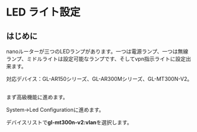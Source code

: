 # LED ライト設定

## はじめに

nanoルーターが三つのLEDランプがあります。一つは電源ランプ、一つは無線ランプ、ミドルライトは設定可能なランプです、そしてvpn指示ライトに設定出来ます。

対応デバイス：GL-AR150シリーズ、GL-AR300Mシリーズ、GL-MT300N-V2。

##  

まず高級機能に進めます。

System->Led Configurationに進めます。

デバイスリストで**gl-mt300n-v2:vlan**を選択します。






